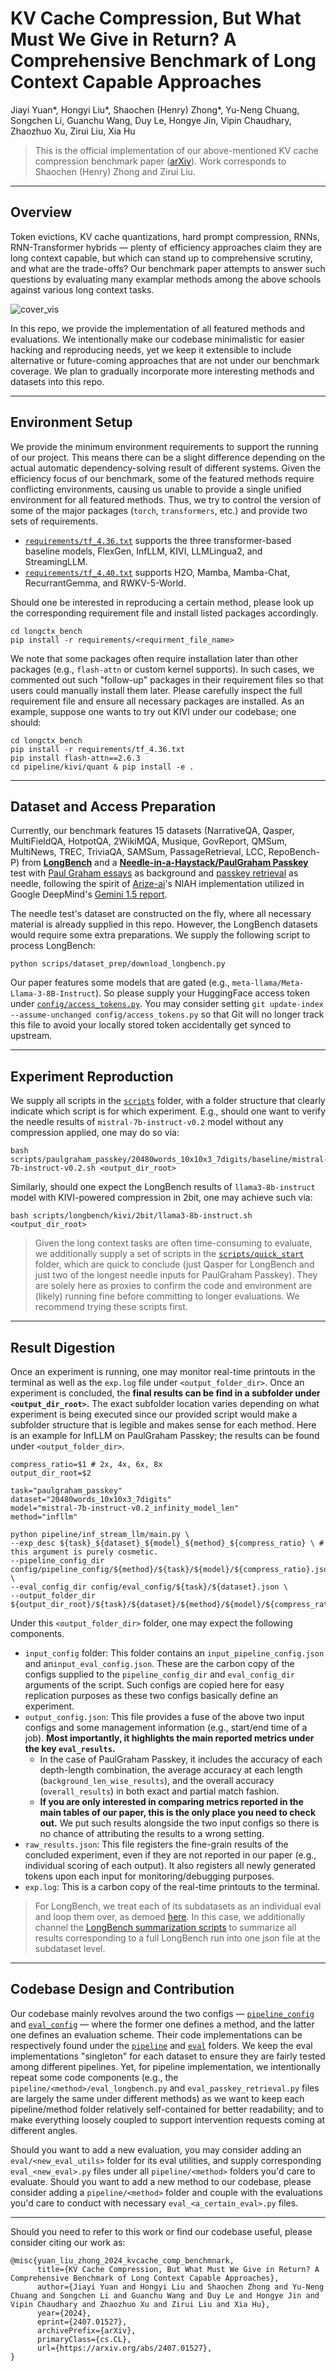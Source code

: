 # KV Cache Compression, But What Must We Give in Return? A Comprehensive Benchmark of Long Context Capable Approaches
Jiayi Yuan\*, Hongyi Liu\*, Shaochen (Henry) Zhong\*, Yu-Neng Chuang, Songchen Li, Guanchu Wang, Duy Le, Hongye Jin, Vipin Chaudhary, Zhaozhuo Xu, Zirui Liu, Xia Hu

> This is the official implementation of our above-mentioned KV cache compression benchmark paper ([arXiv](https://arxiv.org/abs/2407.01527)). Work corresponds to Shaochen (Henry) Zhong and Zirui Liu.


---

## Overview

Token evictions, KV cache quantizations, hard prompt compression, RNNs, RNN-Transformer hybrids — plenty of efficiency approaches claim they are long context capable, but which can stand up to comprehensive scrutiny, and what are the trade-offs? Our benchmark paper attempts to answer such questions by evaluating many examplar methods among the above schools against various long context tasks.

![cover_vis](https://github.com/henryzhongsc/longctx_bench/blob/main/visualization/plotted/cover_vis.png)

In this repo, we provide the implementation of all featured methods and evaluations. We intentionally make our codebase minimalistic for easier hacking and reproducing needs, yet we keep it extensible to include alternative or future-coming approaches that are not under our benchmark coverage. We plan to gradually incorporate more interesting methods and datasets into this repo.

---

## Environment Setup

We provide the minimum environment requirements to support the running of our project. This means there can be a slight difference depending on the actual automatic dependency-solving result of different systems. Given the efficiency focus of our benchmark, some of the featured methods require conflicting environments, causing us unable to provide a single unified environment for all featured methods. Thus, we try to control the version of some of the major packages (`torch`, `transformers`, etc.) and provide two sets of requirements.

* [`requirements/tf_4.36.txt`](https://github.com/henryzhongsc/longctx_bench/blob/main/requirements/tf_4.36.txt) supports the three transformer-based baseline models, FlexGen, InfLLM, KIVI, LLMLingua2, and StreamingLLM.
* [`requirements/tf_4.40.txt`](https://github.com/henryzhongsc/longctx_bench/blob/main/requirements/tf_4.40.txt) supports H2O, Mamba, Mamba-Chat, RecurrantGemma, and RWKV-5-World.

Should one be interested in reproducing a certain method, please look up the corresponding requirement file and install listed packages accordingly.

```
cd longctx_bench
pip install -r requirements/<requirment_file_name>
```

We note that some packages often require installation later than other packages (e.g., `flash-attn` or custom kernel supports). In such cases, we commented out such "follow-up" packages in their requirement files so that users could manually install them later. Please carefully inspect the full requirement file and ensure all necessary packages are installed. As an example, suppose one wants to try out KIVI under our codebase; one should:

```
cd longctx_bench
pip install -r requirements/tf_4.36.txt
pip install flash-attn==2.6.3
cd pipeline/kivi/quant & pip install -e .
```

---

## Dataset and Access Preparation

Currently, our benchmark features 15 datasets (NarrativeQA, Qasper, MultiFieldQA, HotpotQA, 2WikiMQA, Musique, GovReport, QMSum, MultiNews, TREC, TriviaQA, SAMSum, PassageRetrieval, LCC, RepoBench-P) from [**LongBench**](https://github.com/THUDM/LongBench) and a [**Needle-in-a-Haystack/PaulGraham Passkey**](https://github.com/gkamradt/LLMTest_NeedleInAHaystack) test with [Paul Graham essays](https://paulgraham.com/articles.html) as background and [passkey retrieval](https://arxiv.org/abs/2305.16300) as needle, following the spirit of [Arize-ai](https://github.com/Arize-ai/LLMTest_NeedleInAHaystack2)'s NIAH implementation utilized in Google DeepMind's [Gemini 1.5 report](https://arxiv.org/pdf/2403.05530).

The needle test's dataset are constructed on the fly, where all necessary material is already supplied in this repo. However, the LongBench datasets would require some extra preparations. We supply the following script to process LongBench:

```
python scrips/dataset_prep/download_longbench.py
```

Our paper features some models that are gated (e.g., `meta-llama/Meta-Llama-3-8B-Instruct`). So please supply your HuggingFace access token under [`config/access_tokens.py`](https://github.com/henryzhongsc/longctx_bench/blob/main/config/access_tokens.py). You may consider setting `git update-index --assume-unchanged config/access_tokens.py` so that Git will no longer track this file to avoid your locally stored token accidentally get synced to upstream.

---
## Experiment Reproduction

We supply all scripts in the [`scripts`](https://github.com/henryzhongsc/longctx_bench/blob/main/scripts) folder, with a folder structure that clearly indicate which script is for which experiment. E.g., should one want to verify the needle results of `mistral-7b-instruct-v0.2` model without any compression applied, one may do so via:

```
bash scripts/paulgraham_passkey/20480words_10x10x3_7digits/baseline/mistral-7b-instruct-v0.2.sh <output_dir_root>
```

Similarly, should one expect the LongBench results of `llama3-8b-instruct` model with KIVI-powered compression in 2bit, one may achieve such via:

```
bash scripts/longbench/kivi/2bit/llama3-8b-instruct.sh <output_dir_root>
```


> Given the long context tasks are often time-consuming to evaluate, we additionally supply a set of scripts in the [`scripts/quick_start`](https://github.com/henryzhongsc/longctx_bench/blob/main/scripts/quick_start) folder, which are quick to conclude (just Qasper for LongBench and just two of the longest needle inputs for PaulGraham Passkey). They are solely here as proxies to confirm the code and environment are (likely) running fine before committing to longer evaluations. We recommend trying these scripts first.



---
## Result Digestion

Once an experiment is running, one may monitor real-time printouts in the terminal as well as the `exp.log` file under `<output_folder_dir>`. Once an experiment is concluded, the **final results can be find in a subfolder under `<output_dir_root>`.** The exact subfolder location varies depending on what experiment is being executed since our provided script would make a subfolder structure that is legible and makes sense for each method. Here is an example for InfLLM on PaulGraham Passkey; the results can be found under `<output_folder_dir>`.

```
compress_ratio=$1 # 2x, 4x, 6x, 8x
output_dir_root=$2

task="paulgraham_passkey"
dataset="20480words_10x10x3_7digits"
model="mistral-7b-instruct-v0.2_infinity_model_len"
method="infllm"

python pipeline/inf_stream_llm/main.py \
--exp_desc ${task}_${dataset}_${model}_${method}_${compress_ratio} \ # this argument is purely cosmetic.
--pipeline_config_dir config/pipeline_config/${method}/${task}/${model}/${compress_ratio}.json \
--eval_config_dir config/eval_config/${task}/${dataset}.json \
--output_folder_dir ${output_dir_root}/${task}/${dataset}/${method}/${model}/${compress_ratio}/
```

Under this `<output_folder_dir>` folder, one may expect the following components.

* `input_config` folder: This folder contains an `input_pipeline_config.json` and an`input_eval_config.json`. These are the carbon copy of the configs supplied to the `pipeline_config_dir` and `eval_config_dir` arguments of the script. Such configs are copied here for easy replication purposes as these two configs basically define an experiment.
* `output_config.json`: This file provides a fuse of the above two input configs and some management information (e.g., start/end time of a job). **Most importantly, it highlights the main reported metrics under the key `eval_results`.**
    * In the case of PaulGraham Passkey, it includes the accuracy of each depth-length combination, the average accuracy at each length (`background_len_wise_results`), and the overall accuracy (`overall_results`) in both exact and partial match fashion.
    * **If you are only interested in comparing metrics reported in the main tables of our paper, this is the only place you need to check out.** We put such results alongside the two input configs so there is no chance of attributing the results to a wrong setting.
* `raw_results.json`: This file registers the fine-grain results of the concluded experiment, even if they are not reported in our paper (e.g., individual scoring of each output). It also registers all newly generated tokens upon each input for monitoring/debugging purposes.
* `exp.log`: This is a carbon copy of the real-time printouts to the terminal.

> For LongBench, we treat each of its subdatasets as an individual eval and loop them over, as demoed [here](https://github.com/henryzhongsc/longctx_bench/blob/main/scripts/longbench/baseline/llama3-8b-instruct.sh). In this case, we additionally channel the [LongBench summarization scripts](https://github.com/henryzhongsc/longctx_bench/blob/main/visualization/longbench_results_summary) to summarize all results corresponding to a full LongBench run into one json file at the subdataset level.

---
## Codebase Design and Contribution

Our codebase mainly revolves around the two configs — [`pipeline_config`](https://github.com/henryzhongsc/longctx_bench/blob/main/config/pipeline_config) and [`eval_config`](https://github.com/henryzhongsc/longctx_bench/blob/main/config/eval_config) — where the former one defines a method, and the latter one defines an evaluation scheme. Their code implementations can be respectively found under the [`pipeline`](https://github.com/henryzhongsc/longctx_bench/blob/main/pipeline) and [`eval`](https://github.com/henryzhongsc/longctx_bench/blob/main/eval) folders. We keep the eval implementations "singleton" for each dataset to ensure they are fairly tested among different pipelines. Yet, for pipeline implementation, we intentionally repeat some code components (e.g., the `pipeline/<method>/eval_longbench.py` and `eval_passkey_retrieval.py` files are largely the same under different methods) as we want to keep each pipeline/method folder relatively self-contained for better readability; and to make everything loosely coupled to support intervention requests coming at different angles.

Should you want to add a new evaluation, you may consider adding an `eval/<new_eval_utils>` folder for its eval utilities, and supply corresponding `eval_<new_eval>.py` files under all `pipeline/<method>` folders you'd care to evaluate. Should you want to add a new method to our codebase, please consider adding a `pipeline/<method>` folder and couple with the evaluations you'd care to conduct with necessary `eval_<a_certain_eval>.py` files.

---


Should you need to refer to this work or find our codebase useful, please consider citing our work as:

```
@misc{yuan_liu_zhong_2024_kvcache_comp_benchmnark,
      title={KV Cache Compression, But What Must We Give in Return? A Comprehensive Benchmark of Long Context Capable Approaches},
      author={Jiayi Yuan and Hongyi Liu and Shaochen Zhong and Yu-Neng Chuang and Songchen Li and Guanchu Wang and Duy Le and Hongye Jin and Vipin Chaudhary and Zhaozhuo Xu and Zirui Liu and Xia Hu},
      year={2024},
      eprint={2407.01527},
      archivePrefix={arXiv},
      primaryClass={cs.CL},
      url={https://arxiv.org/abs/2407.01527},
}
```
